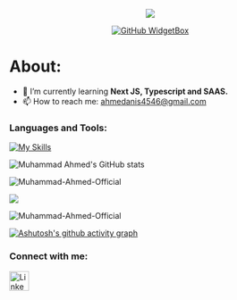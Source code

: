<div align="center">
 
![](https://capsule-render.vercel.app/api?type=waving&height=300&color=gradient&customColorList=9&text=Hi%20👋,%20I'm%20Muhammad%20Ahmed%20‍💻&desc=MERN%20Stack%20Developer%20|%20Crafting%20Responsive%20Web%20Interfaces&descAlign=50&descAlignY=58&fontSize=50&fontAlign=50&fontAlignY=33)

[![GitHub WidgetBox](https://github-widgetbox.vercel.app/api/profile?username=Muhammad-Ahmed-Official&data=followers,repositories,commits&theme=darkmode&hide_border=true&font=Roboto)](https://github.comMuhammad-Ahmed-Official)

</div>
<h1>About:</h1>
<!--  <p style="font-size: 40px;">I'm <b>Muhammad Ahmed</b>. I'm a passionate Frontend developer with a keen interest in creating intuitive and engaging user experiences. Currently, I'm expanding my skill set by diving into backend development, striving to become a versatile full-stack developer. As a student at UBIT, I am constantly learning and growing, eager to tackle new challenges and contribute to innovative projects. My journey in tech is driven by curiosity and a commitment to continuous improvement. </p> -->

- 🌱 I’m currently learning **Next JS, Typescript and SAAS.**
- 📫 How to reach me: ahmedanis4546@gmail.com
  
### Languages and Tools:
[![My Skills](https://skillicons.dev/icons?i=html,css,bootstrap,js,typescript,react,next,tailwindcss,expressjs,nodejs,mongodb,github)](https://skillicons.dev)

![Muhammad Ahmed's GitHub stats](https://github-readme-stats.vercel.app/api?username=Muhammad-Ahmed-Official&show_icons=true&theme=transparent)

<p align="left"> <img src="https://komarev.com/ghpvc/?username=Muhammad-Ahmed-Official&label=Profile%20views&color=0e75b6&style=flat" alt="Muhammad-Ahmed-Official" /> </p>

<p><img align="center" src="http://github-readme-streak-stats.herokuapp.com?user=Muhammad-Ahmed-Official&theme=dark&background=000000"/></p>

<p><img align="center" src="https://github-readme-stats.vercel.app/api/top-langs?username=Muhammad-Ahmed-Official&show_icons=true&locale=en&layout=compact" alt="Muhammad-Ahmed-Official" /></p>

[![Ashutosh's github activity graph](https://github-readme-activity-graph.vercel.app/graph?username=Muhammadahmedanis&bg_color=000000&color=00ffee&line=ffffff&point=0008ff&area=true&hide_border=true)](https://github.com/ashutosh00710/github-readme-activity-graph)


### Connect with me:
 <a href="https://www.linkedin.com/in/muhammad-ahmed-88b843202/" title="Muhammad Ahmed" target="_blank" rel="noreferrer"><img src="https://www.vectorlogo.zone/logos/linkedin/linkedin-tile.svg" alt="LinkedIn" width="35" height="35"/></a>&nbsp;&nbsp;
